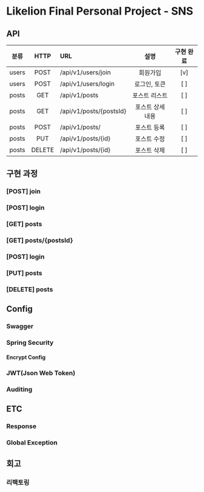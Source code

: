 # Likelion Final Personal Project - SNS 

## API
| 분류    |  HTTP  | URL                 |    설명     | 구현 완료 |
|-------|:------:|:--------------------|:---------:|:-----:|
| users |  POST  | /api/v1/users/join  |   회원가입    |  [v]  |
| users |  POST  | /api/v1/users/login |  로그인, 토큰  |  [ ]  |
| posts |  GET   | /api/v1/posts       |  포스트 리스트  |  [ ]  |
| posts |  GET   | /api/v1/posts/{postsId} | 포스트 상세 내용 |  [ ]  |
| posts |  POST  | /api/v1/posts/      |  포스트 등록   |  [ ]  |
| posts |  PUT   | /api/v1/posts/{id}  |  포스트 수정   |  [ ]  |
| posts | DELETE | /api/v1/posts/{id}  |  포스트 삭제   |  [ ]  |


## 구현 과정
### [POST] join
### [POST] login
### [GET] posts
### [GET] posts/{postsId}
### [POST] login
### [PUT] posts
### [DELETE] posts

## Config
### Swagger
### Spring Security
#### Encrypt Config
### JWT(Json Web Token)
### Auditing

## ETC
### Response
### Global Exception

## 회고
### 리팩토링